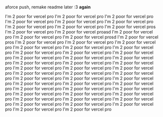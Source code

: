 aforce push, remake readme later :3 **again**

I'm 2 poor for vercel pro
I'm 2 poor for vercel pro
I'm 2 poor for vercel pro
I'm 2 poor for vercel pro
I'm 2 poor for vercel pro
I'm 2 poor for vercel pro
I'm 2 poor for vercel pro
I'm 2 poor for vercel pro
I'm 2 poor for vercel pros
I'm 2 poor for vercel pro
I'm 2 poor for vercel proasd
I'm 2 poor for vercel pro
I'm 2 poor for vercel pro
I'm 2 poor for vercel prosd
I'm 2 poor for vercel pros
I'm 2 poor for vercel pro
I'm 2 poor for vercel pro
I'm 2 poor for vercel pro
I'm 2 poor for vercel pro
I'm 2 poor for vercel pro
I'm 2 poor for vercel pro
I'm 2 poor for vercel pro
I'm 2 poor for vercel pro
I'm 2 poor for vercel pro
I'm 2 poor for vercel pro
I'm 2 poor for vercel pro
I'm 2 poor for vercel pro
I'm 2 poor for vercel pro
I'm 2 poor for vercel pro
I'm 2 poor for vercel pro
I'm 2 poor for vercel pro
I'm 2 poor for vercel pro
I'm 2 poor for vercel pro
I'm 2 poor for vercel pro
I'm 2 poor for vercel pro
I'm 2 poor for vercel pro
I'm 2 poor for vercel pro
I'm 2 poor for vercel pro
I'm 2 poor for vercel pro
I'm 2 poor for vercel pro
I'm 2 poor for vercel pro
I'm 2 poor for vercel pro
I'm 2 poor for vercel pro
I'm 2 poor for vercel pro
I'm 2 poor for vercel pro
I'm 2 poor for vercel pro
I'm 2 poor for vercel pro
I'm 2 poor for vercel pro
I'm 2 poor for vercel pro
I'm 2 poor for vercel pro
I'm 2 poor for vercel pro
I'm 2 poor for vercel pro
I'm 2 poor for vercel pro
I'm 2 poor for vercel pro
I'm 2 poor for vercel pro
I'm 2 poor for vercel pro
